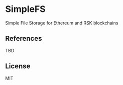 # SimpleFS

Simple File Storage for Ethereum and RSK blockchains

## References

TBD

## License

MIT
